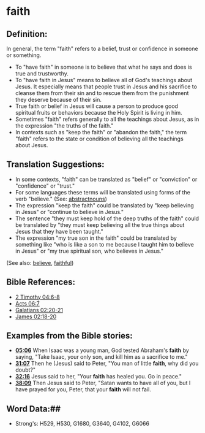 # faith #

## Definition: ##

In general, the term "faith" refers to a belief, trust or confidence in someone or something.

* To "have faith" in someone is to believe that what he says and does is true and trustworthy.
* To "have faith in Jesus" means to believe all of God's teachings about Jesus. It especially means that people trust in Jesus and his sacrifice to cleanse them from their sin and to rescue them from the punishment they deserve because of their sin.
* True faith or belief in Jesus will cause a person to produce good spiritual fruits or behaviors because the Holy Spirit is living in him.
* Sometimes "faith" refers generally to all the teachings about Jesus, as in the expression "the truths of the faith."
* In contexts such as "keep the faith" or "abandon the faith," the term "faith" refers to the state or condition of believing all the teachings about Jesus.

## Translation Suggestions: ##

* In some contexts, "faith" can be translated as "belief" or "conviction" or "confidence" or "trust."
* For some languages these terms will be translated using forms of the verb "believe." (See: [abstractnouns](rc://en/ta/man/translate/figs-abstractnouns))
* The expression "keep the faith" could be translated by "keep believing in Jesus" or "continue to believe in Jesus."
* The sentence "they must keep hold of the deep truths of the faith" could be translated by "they must keep believing all the true things about Jesus that they have been taught."
* The expression "my true son in the faith" could be translated by something like "who is like a son to me because I taught him to believe in Jesus" or "my true spiritual son, who believes in Jesus."

(See also: [believe](believe.md), [faithful](faithful.md))

## Bible References: ##

* [2 Timothy 04:6-8](rc://en/tn/help/2ti/04/06)
* [Acts 06:7](rc://en/tn/help/act/06/07)
* [Galatians 02:20-21](rc://en/tn/help/gal/02/20)
* [James 02:18-20](rc://en/tn/help/jas/02/18)

## Examples from the Bible stories: ##

* __[05:06](rc://en/tn/help/obs/05/06)__ When Isaac was a young man, God tested Abraham's __faith__  by saying, "Take Isaac, your only son, and kill him as a sacrifice to me."
* __[31:07](rc://en/tn/help/obs/31/07)__ Then he (Jesus) said to Peter, "You man of little __faith__, why did you doubt?"
* __[32:16](rc://en/tn/help/obs/32/16)__ Jesus said to her, "Your __faith__  has healed you. Go in peace."
* __[38:09](rc://en/tn/help/obs/38/09)__ Then Jesus said to Peter, "Satan wants to have all of you, but I have prayed for you, Peter, that your __faith__  will not fail.

## Word Data:##

* Strong's: H529, H530, G1680, G3640, G4102, G6066
